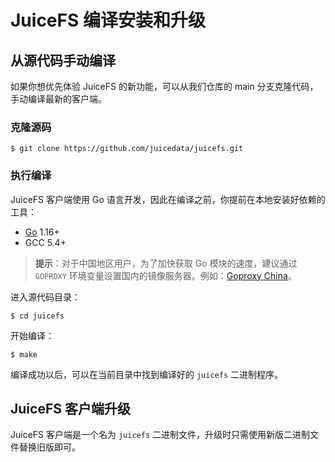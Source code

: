 # JuiceFS 编译安装和升级

## 从源代码手动编译

如果你想优先体验 JuiceFS 的新功能，可以从我们仓库的 main 分支克隆代码，手动编译最新的客户端。

### 克隆源码

```shell
$ git clone https://github.com/juicedata/juicefs.git
```

### 执行编译

JuiceFS 客户端使用 Go 语言开发，因此在编译之前，你提前在本地安装好依赖的工具：

- [Go](https://golang.org) 1.16+
- GCC 5.4+

> **提示**：对于中国地区用户，为了加快获取 Go 模块的速度，建议通过 `GOPROXY` 环境变量设置国内的镜像服务器。例如：[Goproxy China](https://github.com/goproxy/goproxy.cn)。

进入源代码目录：

```shell
$ cd juicefs
```

开始编译：

```shell
$ make
```

编译成功以后，可以在当前目录中找到编译好的 `juicefs` 二进制程序。

## JuiceFS 客户端升级

JuiceFS 客户端是一个名为 `juicefs` 二进制文件，升级时只需使用新版二进制文件替换旧版即可。
